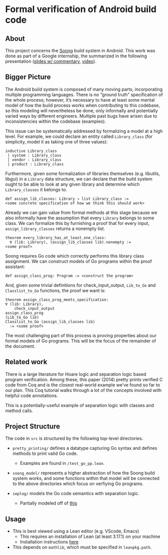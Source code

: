 # Formal verification of Android build code

## About
This project concerns the [Soong](https://android.googlesource.com/platform/build/soong/+/master/README.md) build system in Android. This work was done as part of a Google internship, the summarized in the following presentation ([slides w/ commentary](https://drive.google.com/file/d/176SGJ9zVR3mTy5Q1f7w0QcVQ0r9eetJv/view?usp=sharing), [video](https://drive.google.com/file/d/1_mq_Sg6wXxDOCYopIB8zq_FU9UwUZKlx/view?usp=sharing)).

## Bigger Picture

The Android build system is composed of many moving parts, incorporating multiple programming languages. There is no “ground truth” specification of the whole process; however, it’s necessary to have at least some mental model of how the build process works when contributing to this codebase, so this modeling will nevertheless be done, only informally and potentially varied ways by different engineers. Multiple past bugs have arisen due to inconsistencies within the codebase (examples).

This issue can be systematically addressed by formalizing a model at a high level. For example, we could declare an entity called `Library_class` (for simplicity, model it as taking one of three values):

```
inductive Library_class
 | system : Library_class
 | vendor : Library_class
 | product : Library_class
```

Furthermore, given some formalization of libraries themselves (e.g. libutils, libgui) in a `Library` data structure, we can declare that the build system ought to be able to look at any given library and determine which `Library_classes` it belongs to.

```
def assign_lib_classes: Library → list Library_class :=
<some concrete specification of how we think this should work>
```

Already we can gain value from formal methods at this stage because we also informally have the assumption that every `Library` belongs to some class. We can formalize this by furnishing a proof that for every input, `assign_library_classes` returns a nonempty list.

```
theorem every_library_has_at_least_one_class:
  ∀ (lib: Library), (assign_lib_classes lib).nonempty :=
<some proof>
```

Soong requires Go code which correctly performs this library class assignment. We can construct models of Go programs within the proof assistant:

```
def assign_class_prog: Program := <construct the program>
```

And, given some trivial definitions for check_input_output, `Lib_to_Go` and `Classlist_to_Go` functions, the proof we want is:

```
theorem assign_class_prog_meets_specification:
∀ (lib: Library),
 	check_input_output
assign_class_prog
(Lib_to_Go lib)
Classlist_to_Go (assign_lib_classes lib)
  := <some proof>
```

The most challenging part of this process is proving properties about our formal models of Go programs. This will be the focus of the remainder of the document.

## Related work
There is a large literature for Hoare logic and separation logic based program verification. Among these, this paper (2014) pretty prints verified C code from Coq and is the closest real-world example we’ve found so far to our plan. This Coq tutorial walks through a lot of the concepts involved with helpful code annotations.

This is a potentially-useful example of separation logic with classes and method calls.

## Project Structure
The code in `src` is structured by the following top-level directories.

- `pretty_printing/` defines a datatype capturing Go syntax and defines
    methods to print valid Go code.
    -   Examples are found in `/test_go_pp.lean`.

- `soong_model/` represents a higher abstraction of how the Soong build system works, and some functions within that model will be connected to the above directories which focus on verfiying Go programs.

- `seplog/` models the Go code semantics with separation logic.
  - Partially modeled off of [this](https://github.com/affeldt-aist/seplog)

## Usage

-   This is best viewed using a Lean editor (e.g. VScode, Emacs)
    -   This requires an installation of Lean (at least 3.17.1) on your machine
    -   Installation instructions [here](https://leanprover-community.github.io/install/linux.html)
-   This depends on `mathlib`, which must be specified in `leanpkg.path`.
